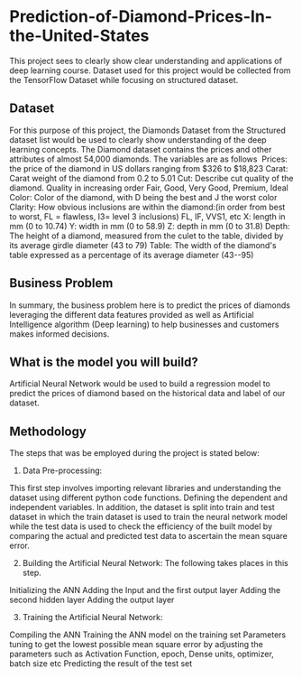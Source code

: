 # Prediction-of-Diamond-Prices-In-the-United-States

This project sees to clearly show clear understanding and applications of deep learning course. Dataset used for this project would be collected from the TensorFlow Dataset while focusing on structured dataset. 

## Dataset

For this purpose of this project, the Diamonds Dataset from the Structured dataset list would be used to clearly show understanding of the deep learning concepts. The Diamond dataset contains the prices and other attributes of almost 54,000 diamonds. The variables are as follows 
Prices: the price of the diamond in US dollars ranging from $326 to $18,823
Carat: Carat weight of the diamond from 0.2 to 5.01
Cut: Describe cut quality of the diamond. Quality in increasing order Fair, Good, Very Good, Premium, Ideal
Color: Color of the diamond, with D being the best and J the worst color
Clarity: How obvious inclusions are within the diamond:(in order from best to worst, FL = flawless, I3= level 3 inclusions) FL, IF, VVS1, etc
X: length in mm (0 to 10.74)
Y: width in mm (0 to 58.9)
Z: depth in mm (0 to 31.8)
Depth: The height of a diamond, measured from the culet to the table, divided by its average girdle diameter (43 to 79)
Table: The width of the diamond's table expressed as a percentage of its average diameter (43--95)

## Business Problem
In summary, the business problem here is to predict the prices of diamonds leveraging the different data features provided as well as Artificial Intelligence algorithm (Deep learning) to help businesses and customers makes informed decisions.

## What is the model you will build? 
Artificial Neural Network would be used to build a regression model to predict the prices of diamond based on the historical data and label of our dataset.

## Methodology

The steps that was be employed during the project is stated below:
1. Data Pre-processing: 

This first step involves importing relevant libraries and understanding the dataset using different python code functions. Defining the dependent and independent variables. In addition, the dataset is split into train and test dataset in which the train dataset is used to train the neural network model while the test data is used to check the efficiency of the built model by comparing the actual and predicted test data to ascertain the mean square error.

2. Building the Artificial Neural Network: The following takes places in this step. 


Initializing the ANN
Adding the Input and the first output layer
Adding the second hidden layer
Adding the output layer

3. Training the Artificial Neural Network: 

Compiling the ANN
Training the ANN model on the training set
Parameters tuning to get the lowest possible mean square error by adjusting the parameters such as Activation Function, epoch, Dense units, optimizer, batch size etc
Predicting the result of the test set 


